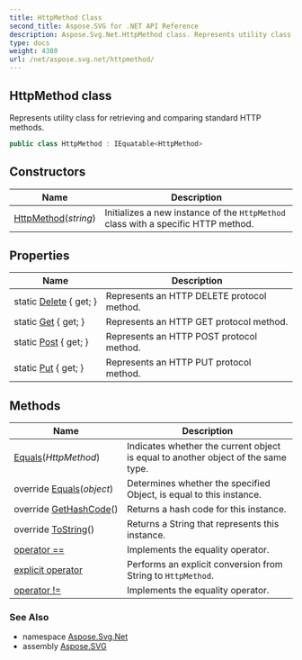 ```yaml
---
title: HttpMethod Class
second_title: Aspose.SVG for .NET API Reference
description: Aspose.Svg.Net.HttpMethod class. Represents utility class for retrieving and comparing standard HTTP methods
type: docs
weight: 4380
url: /net/aspose.svg.net/httpmethod/
---
```

## HttpMethod class

Represents utility class for retrieving and comparing standard HTTP methods.

```csharp
public class HttpMethod : IEquatable<HttpMethod>
```

## Constructors

| Name | Description |
| --- | --- |
| [HttpMethod](httpmethod/)(*string*) | Initializes a new instance of the `HttpMethod` class with a specific HTTP method. |

## Properties

| Name | Description |
| --- | --- |
| static [Delete](../../aspose.svg.net/httpmethod/delete/) { get; } | Represents an HTTP DELETE protocol method. |
| static [Get](../../aspose.svg.net/httpmethod/get/) { get; } | Represents an HTTP GET protocol method. |
| static [Post](../../aspose.svg.net/httpmethod/post/) { get; } | Represents an HTTP POST protocol method. |
| static [Put](../../aspose.svg.net/httpmethod/put/) { get; } | Represents an HTTP PUT protocol method. |

## Methods

| Name | Description |
| --- | --- |
| [Equals](../../aspose.svg.net/httpmethod/equals/#equals)(*HttpMethod*) | Indicates whether the current object is equal to another object of the same type. |
| override [Equals](../../aspose.svg.net/httpmethod/equals/#equals_1)(*object*) | Determines whether the specified Object, is equal to this instance. |
| override [GetHashCode](../../aspose.svg.net/httpmethod/gethashcode/)() | Returns a hash code for this instance. |
| override [ToString](../../aspose.svg.net/httpmethod/tostring/)() | Returns a String that represents this instance. |
| [operator ==](../../aspose.svg.net/httpmethod/op_equality/) | Implements the equality operator. |
| [explicit operator](../../aspose.svg.net/httpmethod/op_explicit/) | Performs an explicit conversion from String to `HttpMethod`. |
| [operator !=](../../aspose.svg.net/httpmethod/op_inequality/) | Implements the equality operator. |

### See Also

* namespace [Aspose.Svg.Net](../../aspose.svg.net/)
* assembly [Aspose.SVG](../../)
